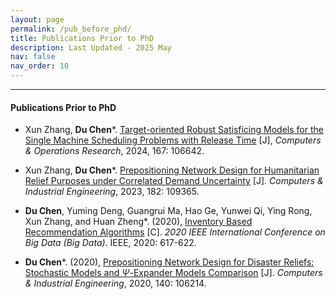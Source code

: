 ```yaml
---
layout: page
permalink: /pub_before_phd/
title: Publications Prior to PhD
description: Last Updated - 2025 May
nav: false
nav_order: 10
---
```


-------------


#### **Publications Prior to PhD**

- Xun Zhang, **Du Chen**\*. [Target-oriented Robust Satisficing Models for the Single Machine Scheduling Problems with Release Time](https://www.sciencedirect.com/science/article/pii/S030505482400114X) [J], *Computers & Operations Research*, 2024, 167: 106642.

- Xun Zhang, **Du Chen**\*. [Prepositioning Network Design for Humanitarian Relief Purposes under Correlated Demand Uncertainty](https://doi.org/10.1016/j.cie.2023.109365) [J]. *Computers & Industrial Engineering*, 2023, 182: 109365.

- **Du Chen**, Yuming Deng, Guangrui Ma, Hao Ge, Yunwei Qi, Ying Rong,
  Xun Zhang, and Huan Zheng\*. (2020), [Inventory Based Recommendation Algorithms](https://ieeexplore.ieee.org/abstract/document/9378261) [C]. *2020 IEEE International Conference on Big Data (Big Data)*. IEEE, 2020: 617-622.

- **Du Chen**\*. (2020), [Prepositioning Network Design for Disaster Reliefs: Stochastic Models and $\Psi$-Expander Models Comparison](https://doi.org/10.1016/j.cie.2019.106214) [J].
  *Computers & Industrial Engineering*, 2020, 140: 106214.


















